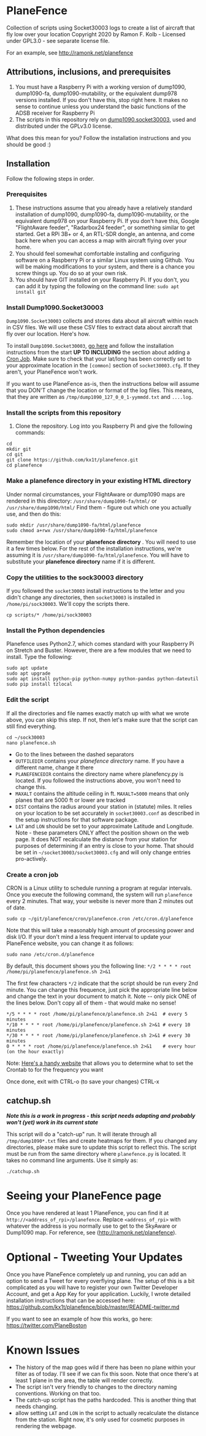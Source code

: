 # PlaneFence
Collection of scripts using Socket30003 logs to create a list of aircraft that fly low over your location
Copyright 2020 by Ramon F. Kolb - Licensed under GPL3.0 - see separate license file.

For an example, see http://ramonk.net/planefence


## Attributions, inclusions, and prerequisites

1. You must have a Raspberry Pi with a working version of dump1090, dump1090-fa, dump1090-mutability, or the equivalent dump978 versions installed. If you don't have this, stop right here. It makes no sense to continue unless you understand the basic functions of the ADSB receiver for Raspberry Pi
2. The scripts in this repository rely on [dump1090.socket30003](https://github.com/tedsluis/dump1090.socket30003), used and distributed under the GPLv3.0 license. 

What does this mean for you? Follow the installation instructions and you should be good :)

## Installation

Follow the following steps in order.

### Prerequisites
1. These instructions assume that you already have a relatively standard installation of dump1090, dump1090-fa, dump1090-mutability, or the equivalent dump978 on your Raspberry Pi. If you don't have this, Google "FlightAware feeder", "Radarbox24 feeder", or something similar to get started. Get a RPi 3B+ or 4, an RTL-SDR dongle, an antenna, and come back here when you can access a map with aircraft flying over your home.
2. You should feel somewhat comfortable installing and configuring software on a Raspberry Pi or a similar Linux system using Github. You will be making modifications to your system, and there is a chance you screw things up. You do so at your own risk.
3. You should have GIT installed on your Raspberry Pi. If you don't, you can add it by typing the following on the command line: `sudo apt install git` 

### Install Dump1090.Socket30003
`Dump1090.Socket30003` collects and stores data about all aircraft within reach in CSV files. We will use these CSV files to extract data about aircraft that fly over our location. Here's how.

To install `Dump1090.Socket30003`, [go here](https://github.com/tedsluis/dump1090.socket30003) and follow the installation instructions from the start **UP TO INCLUDING** the section about adding a [Cron Job](https://github.com/tedsluis/dump1090.socket30003#add-socket30003pl-as-a-crontab-job).
Make sure to check that your lat/long has been correctly set to your approximate location in the `[common]` section of `socket30003.cfg`. If they aren't, your PlaneFence won't work.

If you want to use PlaneFence as-is, then the instructions below will assume that you DON'T change the location or format of the log files. This means, that they are written as `/tmp/dump1090_127_0_0_1-yymmdd.txt` and `....log`.

### Install the scripts from this repository
1. Clone the repository. Log into you Raspberry Pi and give the following commands:

```
cd
mkdir git
cd git
git clone https://github.com/kx1t/planefence.git
cd planefence
```

### Make a planefence directory in your existing HTML directory
Under normal circumstances, your FlightAware or dump1090 maps are rendered in this directory:
`/usr/share/dump1090-fa/html/` or `/usr/share/dump1090/html/`
Find them - figure out which one you actually use, and then do this:

```
sudo mkdir /usr/share/dump1090-fa/html/planefence
sudo chmod a+rwx /usr/share/dump1090-fa/html/planefence
```

Remember the location of your **planefence directory** . You will need to use it a few times below. For the rest of the installation instructions, we're assuming it is `/usr/share/dump1090-fa/html/planefence`. You will have to substitute your **planefence directory** name if it is different.

### Copy the utilities to the sock30003 directory
If you followed the `socket30003` install instructions to the letter and you didn't change any directories, then `socket30003` is installed in `/home/pi/sock30003`. We'll copy the scripts there.

```
cp scripts/* /home/pi/sock30003
```

### Install the Python dependencies
Planefence uses Python2.7, which comes standard with your Raspberry Pi on Stretch and Buster. However, there are a few modules that we need to install.
Type the following:

```
sudo apt update
sudo apt upgrade
sudo apt install python-pip python-numpy python-pandas python-dateutil
sudo pip install tzlocal
```

### Edit the script
If all the directories and file names exactly match up with what we wrote above, you can skip this step. If not, then let's make sure that the script can still find everything.

```
cd ~/sock30003
nano planefence.sh
```

- Go to the lines between the dashed separators
- `OUTFILEDIR` contains your *planefence directory* name. If you have a different name, change it there
- `PLANEFENCEDIR` contains the directory name where planefency.py is located. If you followed the instructions above, you won't need to change this.
- `MAXALT` contains the altitude ceiling in ft. `MAXALT=5000` means that only planes that are 5000 ft or lower are tracked
- `DIST` contains the radius around your station in (statute) miles. It relies on your location to be set accurately in `socket30003.conf` as described in the setup instructions for that software package.
- `LAT` and `LON` should be set to your approximate Latitude and Longitude. Note - these parameters ONLY affect the position shown on the web page. It does NOT recalculate the distance from your station for purposes of determining if an entry is close to your home. That should be set in `~/socket30003/socket30003.cfg` and will only change entries pro-actively.

### Create a cron job
CRON is a Linux utility to schedule running a program at regular intervals. Once you execute the following command, the system will run
`planefence` every 2 minutes. That way, your website is never more than 2 minutes out of date.

```
sudo cp ~/git/planefence/cron/planefence.cron /etc/cron.d/planefence
```

Note that this will take a reasonably high amount of processing power and disk I/O. If your don't mind a less frequent interval
to update your PlaneFence website, you can change it as follows:

```
sudo nano /etc/cron.d/planefence
```

By default, this document shows you the following line:
`*/2 * * * * root /home/pi/planefence/planefence.sh 2>&1`

The first few characters `*/2` indicate that the script should be run every 2nd minute. You can change this frequence, just pick the appropriate line below and change the text in your document to match it.
Note -- only pick ONE of the lines below. Don't copy all of them - that would make no sense!
```
*/5 * * * * root /home/pi/planefence/planefence.sh 2>&1  # every 5 minutes
*/10 * * * * root /home/pi/planefence/planefence.sh 2>&1 # every 10 minutes
*/30 * * * * root /home/pi/planefence/planefence.sh 2>&1 # every 30 minutes
0 * * * * root /home/pi/planefence/planefence.sh 2>&1    # every hour (on the hour exactly)
```
Note: [Here's a handy website](https://crontab.guru/) that allows you to determine what to set the Crontab to for the frequency you want

Once done, exit with CTRL-o (to save your changes) CTRL-x

## catchup.sh

***Note this is a work in progress - this script needs adapting and probably won't (yet) work in its current state***

This script will do a "catch-up" run. It will iterate through all `/tmp/dump1090*.txt` files and create heatmaps for them.
If you changed any directories, please make sure to update this script to reflect this.
The script must be run from the same directory where `planefence.py` is located.
It takes no command line arguments. Use it simply as:

```
./catchup.sh
```

# Seeing your PlaneFence page
Once you have rendered at least 1 PlaneFence, you can find it at `http://<address_of_rpi>/planefence`.
Replace `<address_of_rpi>` with whatever the address is you normally use to get to the SkyAware or Dump1090 map.
For reference, see (http://ramonk.net/planefence).

# Optional - Tweeting Your Updates
Once you have PlaneFence completely up and running, you can add an option to send a Tweet for every overflying plane.
The setup of this is a bit complicated as you will have to register your own Twitter Developer Account, and get a 
App Key for your application.
Luckily, I wrote detailed installation instructions that can be accessed here:
https://github.com/kx1t/planefence/blob/master/README-twitter.md

If you want to see an example of how this works, go here: https://twitter.com/PlaneBoston

# Known Issues
- The history of the map goes wild if there has been no plane within your filter as of today. I'll see if we can fix this soon. Note that once there's at least 1 plane in the area, the table will render correctly.
- The script isn't very friendly to changes to the directory naming conventions. Working on that too.
- The catch-up script has the paths hardcoded. This is another thing that needs changing.
- allow setting `LAT` and `LON` in the script to actually recalculate the distance from the station. Right now, it's only used for cosmetic purposes in rendering the webpage.
